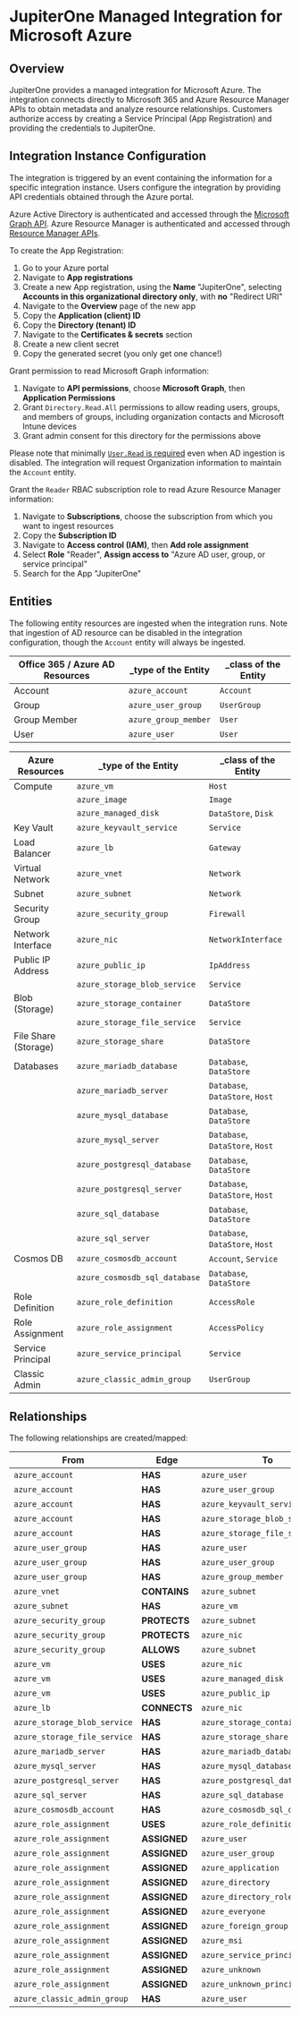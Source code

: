 # JupiterOne Managed Integration for Microsoft Azure

## Overview

JupiterOne provides a managed integration for Microsoft Azure. The integration
connects directly to Microsoft 365 and Azure Resource Manager APIs to obtain
metadata and analyze resource relationships. Customers authorize access by
creating a Service Principal (App Registration) and providing the credentials to
JupiterOne.

## Integration Instance Configuration

The integration is triggered by an event containing the information for a
specific integration instance. Users configure the integration by providing API
credentials obtained through the Azure portal.

Azure Active Directory is authenticated and accessed through the [Microsoft
Graph API][1]. Azure Resource Manager is authenticated and accessed through
[Resource Manager APIs][2].

To create the App Registration:

1. Go to your Azure portal
1. Navigate to **App registrations**
1. Create a new App registration, using the **Name** "JupiterOne", selecting
   **Accounts in this organizational directory only**, with **no** "Redirect
   URI"
1. Navigate to the **Overview** page of the new app
1. Copy the **Application (client) ID**
1. Copy the **Directory (tenant) ID**
1. Navigate to the **Certificates & secrets** section
1. Create a new client secret
1. Copy the generated secret (you only get one chance!)

Grant permission to read Microsoft Graph information:

1. Navigate to **API permissions**, choose **Microsoft Graph**, then
   **Application Permissions**
1. Grant `Directory.Read.All` permissions to allow reading users, groups, and
   members of groups, including organization contacts and Microsoft Intune
   devices
1. Grant admin consent for this directory for the permissions above

Please note that minimally [`User.Read` is required][3] even when AD ingestion
is disabled. The integration will request Organization information to maintain
the `Account` entity.

Grant the `Reader` RBAC subscription role to read Azure Resource Manager
information:

1. Navigate to **Subscriptions**, choose the subscription from which you want to
   ingest resources
1. Copy the **Subscription ID**
1. Navigate to **Access control (IAM)**, then **Add role assignment**
1. Select **Role** "Reader", **Assign access to** "Azure AD user, group, or
   service principal"
1. Search for the App "JupiterOne"

## Entities

The following entity resources are ingested when the integration runs. Note that
ingestion of AD resource can be disabled in the integration configuration,
though the `Account` entity will always be ingested.

| Office 365 / Azure AD Resources | \_type of the Entity | \_class of the Entity |
| ------------------------------- | -------------------- | --------------------- |
| Account                         | `azure_account`      | `Account`             |
| Group                           | `azure_user_group`   | `UserGroup`           |
| Group Member                    | `azure_group_member` | `User`                |
| User                            | `azure_user`         | `User`                |

| Azure Resources      | \_type of the Entity          | \_class of the Entity           |
| -------------------- | ----------------------------- | ------------------------------- |
| Compute              | `azure_vm`                    | `Host`                          |
|                      | `azure_image`                 | `Image`                         |
|                      | `azure_managed_disk`          | `DataStore`, `Disk`             |
| Key Vault            | `azure_keyvault_service`      | `Service`                       |
| Load Balancer        | `azure_lb`                    | `Gateway`                       |
| Virtual Network      | `azure_vnet`                  | `Network`                       |
| Subnet               | `azure_subnet`                | `Network`                       |
| Security Group       | `azure_security_group`        | `Firewall`                      |
| Network Interface    | `azure_nic`                   | `NetworkInterface`              |
| Public IP Address    | `azure_public_ip`             | `IpAddress`                     |
|                      | `azure_storage_blob_service`  | `Service`                       |
| Blob (Storage)       | `azure_storage_container`     | `DataStore`                     |
|                      | `azure_storage_file_service`  | `Service`                       |
| File Share (Storage) | `azure_storage_share`         | `DataStore`                     |
| Databases            | `azure_mariadb_database`      | `Database`, `DataStore`         |
|                      | `azure_mariadb_server`        | `Database`, `DataStore`, `Host` |
|                      | `azure_mysql_database`        | `Database`, `DataStore`         |
|                      | `azure_mysql_server`          | `Database`, `DataStore`, `Host` |
|                      | `azure_postgresql_database`   | `Database`, `DataStore`         |
|                      | `azure_postgresql_server`     | `Database`, `DataStore`, `Host` |
|                      | `azure_sql_database`          | `Database`, `DataStore`         |
|                      | `azure_sql_server`            | `Database`, `DataStore`, `Host` |
| Cosmos DB            | `azure_cosmosdb_account`      | `Account`, `Service`            |
|                      | `azure_cosmosdb_sql_database` | `Database`, `DataStore`         |
| Role Definition      | `azure_role_definition`       | `AccessRole`                    |
| Role Assignment      | `azure_role_assignment`       | `AccessPolicy`                  |
| Service Principal    | `azure_service_principal`     | `Service`                       |
| Classic Admin        | `azure_classic_admin_group`   | `UserGroup`                     |

## Relationships

The following relationships are created/mapped:

| From                         | Edge         | To                              |
| ---------------------------- | ------------ | ------------------------------- |
| `azure_account`              | **HAS**      | `azure_user`                    |
| `azure_account`              | **HAS**      | `azure_user_group`              |
| `azure_account`              | **HAS**      | `azure_keyvault_service`        |
| `azure_account`              | **HAS**      | `azure_storage_blob_service`    |
| `azure_account`              | **HAS**      | `azure_storage_file_service`    |
| `azure_user_group`           | **HAS**      | `azure_user`                    |
| `azure_user_group`           | **HAS**      | `azure_user_group`              |
| `azure_user_group`           | **HAS**      | `azure_group_member`            |
| `azure_vnet`                 | **CONTAINS** | `azure_subnet`                  |
| `azure_subnet`               | **HAS**      | `azure_vm`                      |
| `azure_security_group`       | **PROTECTS** | `azure_subnet`                  |
| `azure_security_group`       | **PROTECTS** | `azure_nic`                     |
| `azure_security_group`       | **ALLOWS**   | `azure_subnet`                  |
| `azure_vm`                   | **USES**     | `azure_nic`                     |
| `azure_vm`                   | **USES**     | `azure_managed_disk`            |
| `azure_vm`                   | **USES**     | `azure_public_ip`               |
| `azure_lb`                   | **CONNECTS** | `azure_nic`                     |
| `azure_storage_blob_service` | **HAS**      | `azure_storage_container`       |
| `azure_storage_file_service` | **HAS**      | `azure_storage_share`           |
| `azure_mariadb_server`       | **HAS**      | `azure_mariadb_database`        |
| `azure_mysql_server`         | **HAS**      | `azure_mysql_database`          |
| `azure_postgresql_server`    | **HAS**      | `azure_postgresql_database`     |
| `azure_sql_server`           | **HAS**      | `azure_sql_database`            |
| `azure_cosmosdb_account`     | **HAS**      | `azure_cosmosdb_sql_database`   |
| `azure_role_assignment`      | **USES**     | `azure_role_definition`         |
| `azure_role_assignment`      | **ASSIGNED** | `azure_user`                    |
| `azure_role_assignment`      | **ASSIGNED** | `azure_user_group`              |
| `azure_role_assignment`      | **ASSIGNED** | `azure_application`             |
| `azure_role_assignment`      | **ASSIGNED** | `azure_directory`               |
| `azure_role_assignment`      | **ASSIGNED** | `azure_directory_role_template` |
| `azure_role_assignment`      | **ASSIGNED** | `azure_everyone`                |
| `azure_role_assignment`      | **ASSIGNED** | `azure_foreign_group`           |
| `azure_role_assignment`      | **ASSIGNED** | `azure_msi`                     |
| `azure_role_assignment`      | **ASSIGNED** | `azure_service_principal`       |
| `azure_role_assignment`      | **ASSIGNED** | `azure_unknown`                 |
| `azure_role_assignment`      | **ASSIGNED** | `azure_unknown_principal_type`  |
| `azure_classic_admin_group`  | **HAS**      | `azure_user`                    |

[1]: https://docs.microsoft.com/en-us/graph/auth-v2-service
[2]:
  https://docs.microsoft.com/en-us/azure/azure-resource-manager/resource-manager-api-authentication
[3]: https://docs.microsoft.com/en-us/graph/api/organization-get
